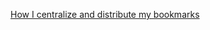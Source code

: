 
[How I centralize and distribute my bookmarks](https://blog.devgenius.io/how-i-centralize-and-distribute-my-bookmarks-cc8b11bb7475)
